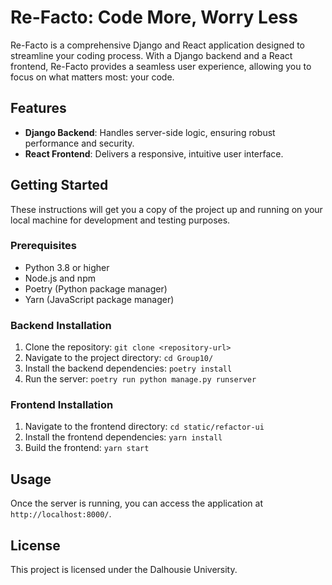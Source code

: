 # Re-Facto: Code More, Worry Less

Re-Facto is a comprehensive Django and React application designed to streamline your coding process. With a Django backend and a React frontend, Re-Facto provides a seamless user experience, allowing you to focus on what matters most: your code.

## Features

- **Django Backend**: Handles server-side logic, ensuring robust performance and security.
- **React Frontend**: Delivers a responsive, intuitive user interface.

## Getting Started

These instructions will get you a copy of the project up and running on your local machine for development and testing purposes.

### Prerequisites

- Python 3.8 or higher
- Node.js and npm
- Poetry (Python package manager)
- Yarn (JavaScript package manager)

### Backend Installation

1. Clone the repository: `git clone <repository-url>`
2. Navigate to the project directory: `cd Group10/`
3. Install the backend dependencies: `poetry install`
4. Run the server: `poetry run python manage.py runserver`

### Frontend Installation

1. Navigate to the frontend directory: `cd static/refactor-ui`
2. Install the frontend dependencies: `yarn install`
3. Build the frontend: `yarn start`

## Usage

Once the server is running, you can access the application at `http://localhost:8000/`.

## License

This project is licensed under the Dalhousie University.
